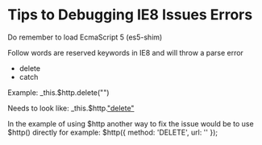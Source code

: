 Tips to Debugging IE8 Issues Errors
================================

Do remember to load EcmaScript 5 (es5-shim)

Follow words are reserved keywords in IE8 and will throw a parse error 
- delete
- catch

Example:
_this.$http.delete("")

Needs to look like:
_this.$http.["delete"]("")

In the example of using $http another way to fix the issue would be to use $http() directly for example:
$http({
      method: 'DELETE', 
      url: ''
  }); 
